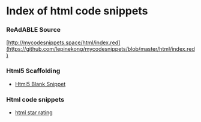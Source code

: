 
# Index of html code snippets


### ReAdABLE Source

[http://mycodesnippets.space/html/index.red](https://github.com/lepinekong/mycodesnippets/blob/master/html/index.red)


### Html5 Scaffolding

- [Html5 Blank Snippet](./html5)
                        

### Html code snippets

- [html star rating](./star-rating)
                        
